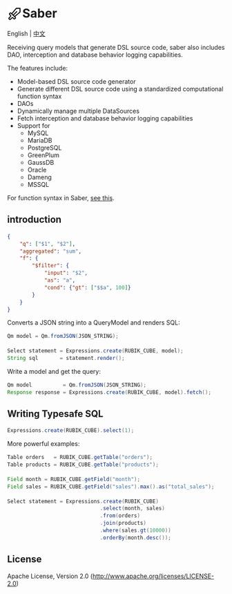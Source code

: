 # <img src="./docs/logo.svg" height="35" width="35" align="left"> Saber

English | [中文](./README_zh.md)

Receiving query models that generate DSL source code, saber also includes DAO, interception and database behavior logging capabilities.

The features include:

- Model-based DSL source code generator
- Generate different DSL source code using a standardized computational function syntax
- DAOs
- Dynamically manage multiple DataSources
- Fetch interception and database behavior logging capabilities
- Support for
  - MySQL
  - MariaDB
  - PostgreSQL
  - GreenPlum
  - GaussDB
  - Oracle
  - Dameng
  - MSSQL

For function syntax in Saber, [see this](./docs/functions_in_saber.md).

## introduction

```json
{
    "q": ["$1", "$2"],
    "aggregated": "sum",
    "f": {
        "$filter": {
            "input": "$2",
            "as": "a",
            "cond": {"gt": ["$$a", 100]}
        }
    }
}
```

Converts a JSON string into a QueryModel and renders SQL:

```java
Qm model = Qm.fromJSON(JSON_STRING);

Select statement = Expressions.create(RUBIK_CUBE, model);
String sql       = statement.render();
```

Write a model and get the query:

```java
Qm model          = Qm.fromJSON(JSON_STRING);
Response response = Expressions.create(RUBIK_CUBE, model).fetch();
```

## Writing Typesafe SQL

```java
Expressions.create(RUBIK_CUBE).select(1);
```

More powerful examples:

```java
Table orders   = RUBIK_CUBE.getTable("orders");
Table products = RUBIK_CUBE.getTable("products");

Field month = RUBIK_CUBE.getField("month");
Field sales = RUBIK_CUBE.getField("sales").max().as("total_sales");

Select statement = Expressions.create(RUBIK_CUBE)
                              .select(month, sales)
                              .from(orders)
                              .join(products)
                              .where(sales.gt(10000))
                              .orderBy(month.desc());
```

## License

Apache License, Version 2.0 (http://www.apache.org/licenses/LICENSE-2.0)
